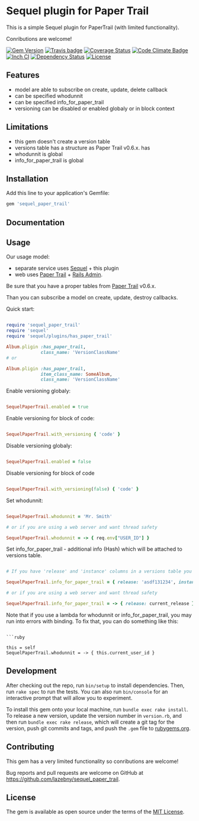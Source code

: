 Sequel plugin for Paper Trail
=============

This is a simple Sequel plugin for PaperTrail (with limited functionality).

Conributions are welcome!

[![Gem Version](https://badge.fury.io/rb/sequel_paper_trail.svg)](http://badge.fury.io/rb/sequel_paper_trail)
[![Travis badge](https://travis-ci.org/lazebny/sequel_paper_trail.svg?branch=master)](https://travis-ci.org/lazebny/sequel_paper_trail)
[![Coverage Status](https://coveralls.io/repos/lazebny/sequel_paper_trail/badge.png)](https://coveralls.io/r/lazebny/sequel_paper_trail)
[![Code Climate Badge](https://codeclimate.com/github/lazebny/sequel_paper_trail.svg)](https://codeclimate.com/github/lazebny/sequel_paper_trail)
[![Inch CI](http://inch-ci.org/github/lazebny/sequel_paper_trail.svg)](http://inch-ci.org/github/lazebny/sequel_paper_trail)
[![Dependency Status](https://gemnasium.com/lazebny/sequel_paper_trail.svg)](https://gemnasium.com/lazebny/sequel_paper_trail)
[![License](https://img.shields.io/badge/license-MIT-green.svg)](http://opensource.org/licenses/MIT)

Features
------------

* model are able to subscribe on create, update, delete callback
* can be specified whodunnit
* can be specified info_for_paper_trail
* versioning can be disabled or enabled globaly or in block context

Limitations
------------

* this gem doesn't create a version table
* versions table has a structure as Paper Trail v0.6.x. has
* whodunnit is global
* info_for_paper_trail is global


Installation
------------

Add this line to your application's Gemfile:

```ruby
gem 'sequel_paper_trail'
```

Documentation
-------------


Usage
-------------

Our usage model:

* separate service uses [Sequel](https://github.com/jeremyevans/sequel) + this plugin
* web uses [Paper Trail](https://github.com/airblade/paper_trail) + [Rails Admin](https://github.com/sferik/rails_admin).

Be sure that you have a proper tables from [Paper Trail](https://github.com/airblade/paper_trail) v0.6.x.

Than you can subscribe a model on create, update, destroy callbacks.

Quick start:

```ruby

require 'sequel_paper_trail'
require 'sequel'
require 'sequel/plugins/has_paper_trail'

Album.pligin :has_paper_trail,
             class_name: 'VersionClassName'
# or

Album.pligin :has_paper_trail,
             item_class_name: SomeAlbum,
             class_name: 'VersionClassName'

```

Enable versioning globaly:

```ruby

SequelPaperTrail.enabled = true

```

Enable versioning for block of code:

```ruby

SequelPaperTrail.with_versioning { 'code' }

```

Disable versioning globaly:

```ruby

SequelPaperTrail.enabled = false

```

Disable versioning for block of code

```ruby

SequelPaperTrail.with_versioning(false) { 'code' }

```

Set whodunnit:

```ruby

SequelPaperTrail.whodunnit = 'Mr. Smith'

# or if you are using a web server and want thread safety

SequelPaperTrail.whodunnit = -> { req.env["USER_ID"] }

```

Set info_for_paper_trail - additional info (Hash) which will be attached to versions table.

```ruby

# If you have 'release' and 'instance' columns in a versions table you can populate them.

SequelPaperTrail.info_for_paper_trail = { release: 'asdf131234', instance: `hostname` }

# or if you are using a web server and want thread safety

SequelPaperTrail.info_for_paper_trail = -> { release: current_release }

```

Note that if you use a lambda for whodunnit or info_for_paper_trail, you may run into errors with binding.  To fix that, you can do something like this:

```

```ruby

this = self
SequelPaperTrail.whodunnit = -> { this.current_user_id }

```


Development
--------------

After checking out the repo, run `bin/setup` to install dependencies. Then, run `rake spec` to run the tests. You can also run `bin/console` for an interactive prompt that will allow you to experiment.

To install this gem onto your local machine, run `bundle exec rake install`. To release a new version, update the version number in `version.rb`, and then run `bundle exec rake release`, which will create a git tag for the version, push git commits and tags, and push the `.gem` file to [rubygems.org](https://rubygems.org).


Contributing
--------------

This gem has a very limited functionality so conributions are welcome!

Bug reports and pull requests are welcome on GitHub at https://github.com/lazebny/sequel_paper_trail.


License
--------------

The gem is available as open source under the terms of the [MIT License](http://opensource.org/licenses/MIT).
